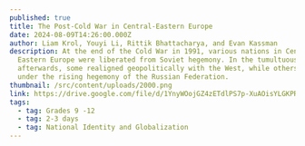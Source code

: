 ```yaml
---
published: true
title: The Post-Cold War in Central-Eastern Europe
date: 2024-08-09T14:26:00.000Z
author: Liam Krol, Youyi Li, Rittik Bhattacharya, and Evan Kassman
description: At the end of the Cold War in 1991, various nations in Central and
  Eastern Europe were liberated from Soviet hegemony. In the tumultuous years
  afterwards, some realigned geopolitically with the West, while others fell
  under the rising hegemony of the Russian Federation.
thumbnail: /src/content/uploads/2000.png
link: https://drive.google.com/file/d/1YnyWOojGZ4zETdlPS7p-XuAOisYLGKPR/view?usp=sharing
tags:
  - tag: Grades 9 -12
  - tag: 2-3 days
  - tag: National Identity and Globalization
---
```

